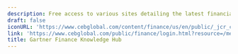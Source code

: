 ```yaml
---
description: Free access to various sites detailing the latest financial news and analysis
draft: false
iconURL: 'https://www.cebglobal.com/content/finance/us/en/public/_jcr_content/content-top/header.img.png/1533587234894.png'
link: 'https://www.cebglobal.com/public/finance/login.html?resource=/member/finance/events-and-training/finance-knowledge-hub.html%3f%25253freferrerTitle=Finance%25252520Knowledge%25252520Hub'
title: Gartner Finance Knowledge Hub
---
```

